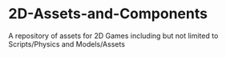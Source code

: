 # 2D-Assets-and-Components
A repository of assets for 2D Games including but not limited to Scripts/Physics and Models/Assets
